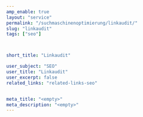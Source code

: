 ```yaml
---
amp_enable: true
layout: "service"
permalink: "/suchmaschinenoptimierung/linkaudit/"
slug: "linkaudit"
tags: ["seo"]



short_title: "Linkaudit"

user_subject: "SEO"
user_title: "Linkaudit"
user_excerpt: false
related_links: "related-links-seo"


meta_title: "<empty>"
meta_description: "<empty>"
---
```

